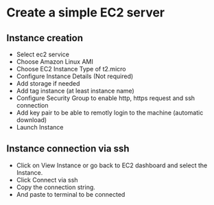 # Create a simple EC2 server

## Instance creation

- Select ec2 service
- Choose Amazon Linux AMI
- Choose EC2 Instance Type of t2.micro
- Configure Instance Details (Not required)
- Add storage if needed
- Add tag instance (at least instance name)
- Configure Security Group to enable http, https request and ssh connection
- Add key pair to be able to remotly login to the machine (automatic download)
- Launch Instance

## Instance connection via ssh
- Click on View Instance or go back to EC2 dashboard and select the Instance. 
- Click Connect via ssh
- Copy the connection string.
- And paste to terminal to be connected
